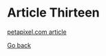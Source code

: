 # Article Thirteen

[petapixel.com article](https://petapixel.com/how-to-create-sell-nfts-for-free/)

[Go back](/index.html)

